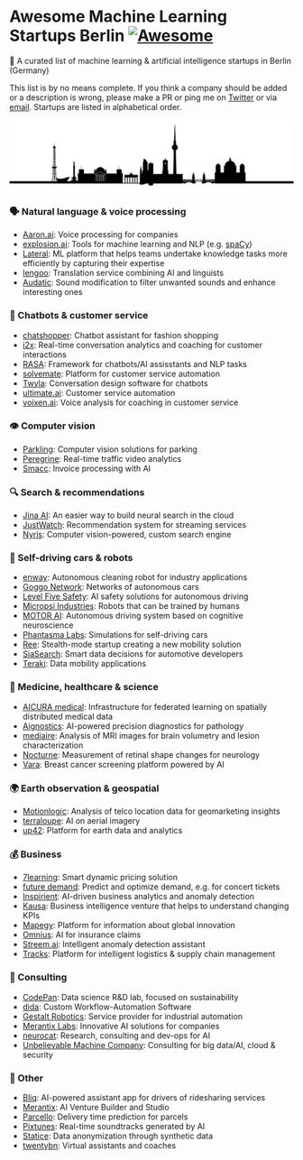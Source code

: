 # Awesome Machine Learning Startups Berlin [![Awesome](https://awesome.re/badge-flat.svg)](https://awesome.re)

🤖 A curated list of machine learning & artificial intelligence startups in Berlin (Germany)

This list is by no means complete. If you think a company should be added or a description is wrong, please make a PR or ping me on [Twitter](https://twitter.com/jrieke) or via [email](johannes.rieke@gmail.com). Startups are listed in alphabetical order. 

![](berlin.png)


### 🗣️ Natural language & voice processing

- [Aaron.ai](https://aaron.ai/): Voice processing for companies
- [explosion.ai](https://explosion.ai/): Tools for machine learning and NLP (e.g. [spaCy](https://explosion.ai/software#spacy))
- [Lateral](https://lateral.io/): ML platform that helps teams undertake knowledge tasks more efficiently by capturing their expertise
- [lengoo](https://www.lengoo.com/): Translation service combining AI and linguists
- [Audatic](https://audatic.ai/): Sound modification to filter unwanted sounds and enhance interesting ones


### 🤖 Chatbots & customer service

- [chatshopper](https://chatshopper.com/): Chatbot assistant for fashion shopping
- [i2x](https://i2x.ai/): Real-time conversation analytics and coaching for customer interactions
- [RASA](https://rasa.com/): Framework for chatbots/AI assisstants and NLP tasks
- [solvemate](https://www.solvemate.com/): Platform for customer service automation
- [Twyla](https://www.twyla.ai/): Conversation design software for chatbots
- [ultimate.ai](https://www.ultimate.ai/): Customer service automation
- [voixen.ai](https://www.voixen.ai/): Voice analysis for coaching in customer service 


### 👁️ Computer vision

- [Parkling](http://www.parkling.eu/): Computer vision solutions for parking
- [Peregrine](https://peregrine.ai/): Real-time traffic video analytics
- [Smacc](https://www.smacc.io/en/): Invoice processing with AI


### 🔍 Search & recommendations

- [Jina AI](https://jina.ai/): An easier way to build neural search in the cloud
- [JustWatch](https://www.justwatch.com/): Recommendation system for streaming services
- [Nyris](https://nyris.io/): Computer vision-powered, custom search engine


### 🚗 Self-driving cars & robots

- [enway](https://enway.ai/): Autonomous cleaning robot for industry applications
- [Goggo Network](https://www.goggo.network/): Networks of autonomous cars
- [Level Five Safety](http://level-five-safety.ai/): AI safety solutions for autonomous driving
- [Micropsi Industries](https://www.micropsi-industries.com/): Robots that can be trained by humans
- [MOTOR AI](http://www.motor-ai.com/): Autonomous driving system based on cognitive neuroscience
- [Phantasma Labs](https://phantasma.global/): Simulations for self-driving cars
- [Ree](https://ree.technology/): Stealth-mode startup creating a new mobility solution
- [SiaSearch](https://www.siasearch.io/): Smart data decisions for automotive developers
- [Teraki](https://www.teraki.com/): Data mobility applications


### 🔬 Medicine, healthcare & science

- [AICURA medical](https://aicura-medical.com/): Infrastructure for federated learning on spatially distributed medical data
- [Aignostics](https://www.aignostics.com/): AI-powered precision diagnostics for pathology
- [mediaire](https://mediaire.de/en/home/): Analysis of MRI images for brain volumetry and lesion characterization
- [Nocturne](http://nocturne.one/): Measurement of retinal shape changes for neurology
- [Vara](https://www.varahealthcare.com/): Breast cancer screening platform powered by AI


### 🌍 Earth observation & geospatial

- [Motionlogic](https://motionlogic.de/motionlogic/): Analysis of telco location data for geomarketing insights
- [terraloupe](http://www.terraloupe.com/): AI on aerial imagery
- [up42](https://up42.com/): Platform for earth data and analytics


### 💰 Business

- [7learning](https://7learnings.com/): Smart dynamic pricing solution
- [future demand](https://www.future-demand.com/): Predict and optimize demand, e.g. for concert tickets
- [Inspirient](https://www.inspirient.com/): AI-driven business analytics and anomaly detection
- [Kausa](https://www.kausa.ai/): Business intelligence venture that helps to understand changing KPIs
- [Mapegy](https://www.mapegy.com/): Platform for information about global innovation
- [Omnius](https://omnius.com/): AI for insurance claims
- [Streem.ai](https://streem.ai/): Intelligent anomaly detection assistant
- [Tracks](https://www.tracksfortrucks.com/): Platform for intelligent logistics & supply chain management


### 👔 Consulting

- [CodePan](https://www.codepan.com/): Data science R&D lab, focused on sustainability
- [dida](https://dida.do/): Custom Workflow-Automation Software
- [Gestalt Robotics](https://www.gestalt-robotics.com/): Service provider for industrial automation
- [Merantix Labs](https://www.merantixlabs.com/): Innovative AI solutions for companies
- [neurocat](https://www.neurocat.ai/): Research, consulting and dev-ops for AI
- [Unbelievable Machine Company](https://www.unbelievable-machine.com/): Consulting for big data/AI, cloud & security


### 🚀 Other

- [Bliq](https://bliq.ai/): AI-powered assistant app for drivers of ridesharing services
- [Merantix](https://www.merantix.com/): AI Venture Builder and Studio
- [Parcello](https://www.parcello.org/): Delivery time prediction for parcels
- [Pixtunes](https://pixtunes.com/): Real-time soundtracks generated by AI
- [Statice](https://www.statice.ai/): Data anonymization through synthetic data
- [twentybn](https://20bn.com/): Virtual assistants and coaches
